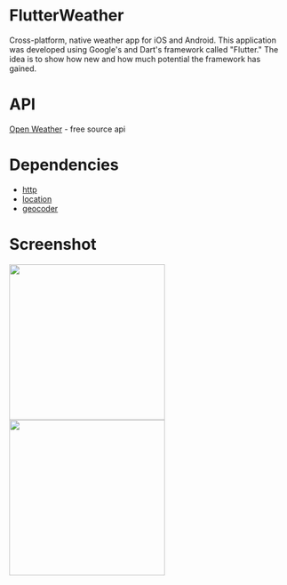 
# FlutterWeather
Cross-platform, native weather app for iOS and Android. This application was developed using Google's and Dart's framework called "Flutter." The idea is to show how new and how much potential the framework has gained.

# API
[Open Weather](https://openweathermap.org/api) - free source api

# Dependencies 

 - [http](https://github.com/dart-lang/http)
 - [location](https://github.com/Lyokone/flutterlocation)
 - [geocoder](https://github.com/aloisdeniel/flutter_geocoder)

# Screenshot
<img src="https://github.com/onlyserenity/FlutterWeather/blob/master/screenshoots/1.png" width="280">  <img src="https://github.com/onlyserenity/FlutterWeather/blob/master/screenshoots/2.png" width="280">
